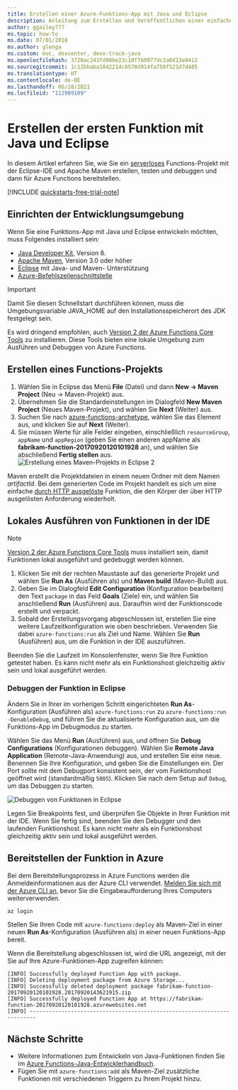 ```yaml
---
title: Erstellen einer Azure-Funktions-App mit Java und Eclipse
description: Anleitung zum Erstellen und Veröffentlichen einer einfachen über HTTP ausgelösten und serverlosen App für Azure Functions mithilfe von Java und Eclipse.
author: ggailey777
ms.topic: how-to
ms.date: 07/01/2018
ms.author: glenga
ms.custom: mvc, devcenter, devx-track-java
ms.openlocfilehash: 3720ac243fd90be23c18f760977dc2a0d13e0412
ms.sourcegitcommit: 1c12bbaba1842214c6578d914fa758f521d7d485
ms.translationtype: HT
ms.contentlocale: de-DE
ms.lasthandoff: 06/28/2021
ms.locfileid: "112989109"
---
```

# <a name="create-your-first-function-with-java-and-eclipse"></a>Erstellen der ersten Funktion mit Java und Eclipse 

In diesem Artikel erfahren Sie, wie Sie ein [serverloses](https://azure.microsoft.com/solutions/serverless/) Functions-Projekt mit der Eclipse-IDE und Apache Maven erstellen, testen und debuggen und dann für Azure Functions bereitstellen. 

<!-- TODO ![Access a Hello World function from the command line with cURL](media/functions-create-java-maven/hello-azure.png) -->

[!INCLUDE [quickstarts-free-trial-note](../../includes/quickstarts-free-trial-note.md)]

## <a name="set-up-your-development-environment"></a>Einrichten der Entwicklungsumgebung

Wenn Sie eine Funktions-App mit Java und Eclipse entwickeln möchten, muss Folgendes installiert sein:

-  [Java Developer Kit](https://www.azul.com/downloads/zulu/), Version 8.
-  [Apache Maven](https://maven.apache.org), Version 3.0 oder höher
-  [Eclipse](https://www.eclipse.org/downloads/packages/) mit Java- und Maven- Unterstützung
-  [Azure-Befehlszeilenschnittstelle](/cli/azure)

> [!IMPORTANT] 
> Damit Sie diesen Schnellstart durchführen können, muss die Umgebungsvariable JAVA_HOME auf den Installationsspeicherort des JDK festgelegt sein.

Es wird dringend empfohlen, auch [Version 2 der Azure Functions Core Tools](functions-run-local.md#v2) zu installieren. Diese Tools bieten eine lokale Umgebung zum Ausführen und Debuggen von Azure Functions. 

## <a name="create-a-functions-project"></a>Erstellen eines Functions-Projekts

1. Wählen Sie in Eclipse das Menü **File** (Datei) und dann **New -&gt; Maven Project** (Neu -> Maven-Projekt) aus. 
1. Übernehmen Sie die Standardeinstellungen im Dialogfeld **New Maven Project** (Neues Maven-Projekt), und wählen Sie **Next** (Weiter) aus.
1. Suchen Sie nach [azure-functions-archetype](https://mvnrepository.com/artifact/com.microsoft.azure/azure-functions-archetype), wählen Sie das Element aus, und klicken Sie auf **Next** (Weiter).
1. Sie müssen Werte für alle Felder eingeben, einschließlich `resourceGroup`, `appName` und `appRegion` (geben Sie einen anderen appName als **fabrikam-function-20170920120101928** an), und wählen Sie abschließend **Fertig stellen** aus.
    ![Erstellung eines Maven-Projekts in Eclipse 2](media/functions-create-first-java-eclipse/functions-create-eclipse2.png)  

Maven erstellt die Projektdateien in einem neuen Ordner mit dem Namen _artifactId_. Bei dem generierten Code im Projekt handelt es sich um eine einfache [durch HTTP ausgelöste](./functions-bindings-http-webhook.md) Funktion, die den Körper der über HTTP ausgelösten Anforderung wiederholt.

## <a name="run-functions-locally-in-the-ide"></a>Lokales Ausführen von Funktionen in der IDE

> [!NOTE]
> [Version 2 der Azure Functions Core Tools](functions-run-local.md#v2) muss installiert sein, damit Funktionen lokal ausgeführt und gedebuggt werden können.

1. Klicken Sie mit der rechten Maustaste auf das generierte Projekt und wählen Sie **Run As** (Ausführen als) und **Maven build** (Maven-Build) aus.
1. Geben Sie im Dialogfeld **Edit Configuration** (Konfiguration bearbeiten) den Text `package` in das Feld **Goals** (Ziele) ein, und wählen Sie anschließend **Run** (Ausführen) aus. Daraufhin wird der Funktionscode erstellt und verpackt.
1. Sobald der Erstellungsvorgang abgeschlossen ist, erstellen Sie eine weitere Laufzeitkonfiguration wie oben beschrieben. Verwenden Sie dabei `azure-functions:run` als Ziel und Name. Wählen Sie **Run** (Ausführen) aus, um die Funktion in der IDE auszuführen.

Beenden Sie die Laufzeit im Konsolenfenster, wenn Sie Ihre Funktion getestet haben. Es kann nicht mehr als ein Funktionshost gleichzeitig aktiv sein und lokal ausgeführt werden.

### <a name="debug-the-function-in-eclipse"></a>Debuggen der Funktion in Eclipse

Ändern Sie in Ihrer im vorherigen Schritt eingerichteten **Run As**-Konfiguration (Ausführen als) `azure-functions:run` zu `azure-functions:run -DenableDebug`, und führen Sie die aktualisierte Konfiguration aus, um die Funktions-App im Debugmodus zu starten.

Wählen Sie das Menü **Run** (Ausführen) aus, und öffnen Sie **Debug Configurations** (Konfigurationen debuggen). Wählen Sie **Remote Java Application** (Remote-Java-Anwendung) aus, und erstellen Sie eine neue. Benennen Sie Ihre Konfiguration, und geben Sie die Einstellungen ein. Der Port sollte mit dem Debugport konsistent sein, der vom Funktionshost geöffnet wird (standardmäßig `5005`). Klicken Sie nach dem Setup auf `Debug`, um das Debuggen zu starten.

![Debuggen von Funktionen in Eclipse](media/functions-create-first-java-eclipse/debug-configuration-eclipse.PNG)

Legen Sie Breakpoints fest, und überprüfen Sie Objekte in Ihrer Funktion mit der IDE. Wenn Sie fertig sind, beenden Sie den Debugger und den laufenden Funktionshost. Es kann nicht mehr als ein Funktionshost gleichzeitig aktiv sein und lokal ausgeführt werden.

## <a name="deploy-the-function-to-azure"></a>Bereitstellen der Funktion in Azure

Bei dem Bereitstellungsprozess in Azure Functions werden die Anmeldeinformationen aus der Azure CLI verwendet. [Melden Sie sich mit der Azure CLI an](/cli/azure/authenticate-azure-cli), bevor Sie die Eingabeaufforderung Ihres Computers weiterverwenden.

```azurecli
az login
```

Stellen Sie Ihren Code mit `azure-functions:deploy` als Maven-Ziel in einer neuen **Run As**-Konfiguration (Ausführen als) in einer neuen Funktions-App bereit.

Wenn die Bereitstellung abgeschlossen ist, wird die URL angezeigt, mit der Sie auf Ihre Azure-Funktionen-App zugreifen können:

```output
[INFO] Successfully deployed Function App with package.
[INFO] Deleting deployment package from Azure Storage...
[INFO] Successfully deleted deployment package fabrikam-function-20170920120101928.20170920143621915.zip
[INFO] Successfully deployed Function App at https://fabrikam-function-20170920120101928.azurewebsites.net
[INFO] ------------------------------------------------------------------------
```

## <a name="next-steps"></a>Nächste Schritte

- Weitere Informationen zum Entwickeln von Java-Funktionen finden Sie im [Azure Functions-Java-Entwicklerhandbuch](functions-reference-java.md).
- Fügen Sie mit `azure-functions:add` als Maven-Ziel zusätzliche Funktionen mit verschiedenen Triggern zu Ihrem Projekt hinzu.
